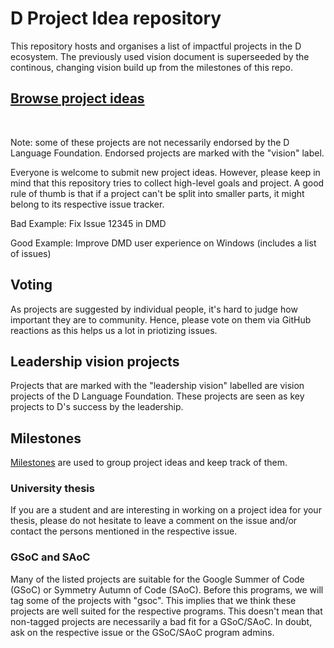 # D Project Idea repository

This repository hosts and organises a list of impactful projects in the D ecosystem.
The previously used vision document is superseeded by the continous, changing vision build up from the milestones of this repo.

## [Browse project ideas](https://github.com/dlang/projects/issues)

<br>

Note: some of these projects are not necessarily endorsed by the D Language Foundation. Endorsed projects are marked with the "vision" label.

Everyone is welcome to submit new project ideas. However, please keep in mind that this repository tries to collect high-level goals and project. A good rule of thumb is that if a project can't be split into smaller parts, it might belong to its respective issue tracker.

Bad Example: Fix Issue 12345 in DMD

Good Example: Improve DMD user experience on Windows (includes a list of issues)

## Voting

As projects are suggested by individual people, it's hard to judge how important they are to community. Hence, please vote on them via GitHub reactions as this helps us a lot in priotizing issues.

## Leadership vision projects

Projects that are marked with the "leadership vision" labelled are vision projects of the D Language Foundation.
These projects are seen as key projects to D's success by the leadership.

## Milestones

[Milestones](https://github.com/dlang/projects/milestones) are used to group project ideas and keep track of them.

### University thesis

If you are a student and are interesting in working on a project idea for your thesis, please do not hesitate to leave a comment on the issue and/or contact the persons mentioned in the respective issue.

### GSoC and SAoC

Many of the listed projects are suitable for the Google Summer of Code (GSoC) or Symmetry Autumn of Code (SAoC). Before this programs, we will tag some of the projects with "gsoc". This implies that we think these projects are well suited for the respective programs. This doesn't mean that non-tagged projects are necessarily a bad fit for a GSoC/SAoC. In doubt, ask on the respective issue or the GSoC/SAoC program admins.
